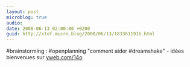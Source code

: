 ```yaml
---
layout: post
microblog: true
audio: 
date: 2008-06-13 02:00:00 +0200
guid: http://xtof.micro.blog/2008/06/13/t833611916.html
---
```

#brainstorming : #openplanning "comment aider #dreamshake" - idées bienvenues sur [yweb.com/14o](http://yweb.com/14o)
